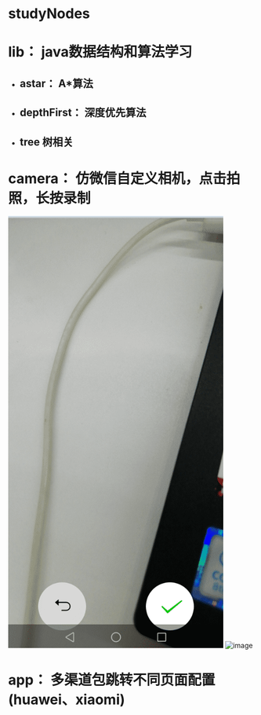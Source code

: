# studyNodes
# lib：  java数据结构和算法学习
+ ## astar： A*算法
+ ## depthFirst： 深度优先算法
+ ## tree 树相关
# camera： 仿微信自定义相机，点击拍照，长按录制
![image](https://github.com/androidgwh/studyNodes/blob/master1/images/20200907175257.png) 
![image](https://github.com/androidgwh/studyNodes/blob/master1/images/1599472689445.gif) 
# app： 多渠道包跳转不同页面配置(huawei、xiaomi)
